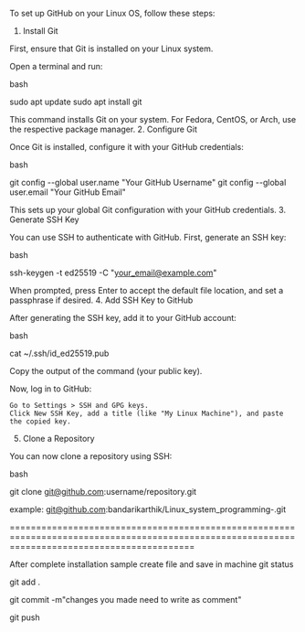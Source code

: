 To set up GitHub on your Linux OS, follow these steps:
1. Install Git

First, ensure that Git is installed on your Linux system.

Open a terminal and run:

bash

sudo apt update
sudo apt install git

This command installs Git on your system. For Fedora, CentOS, or Arch, use the respective package manager.
2. Configure Git

Once Git is installed, configure it with your GitHub credentials:

bash

git config --global user.name "Your GitHub Username"
git config --global user.email "Your GitHub Email"

This sets up your global Git configuration with your GitHub credentials.
3. Generate SSH Key

You can use SSH to authenticate with GitHub. First, generate an SSH key:

bash

ssh-keygen -t ed25519 -C "your_email@example.com"

When prompted, press Enter to accept the default file location, and set a passphrase if desired.
4. Add SSH Key to GitHub

After generating the SSH key, add it to your GitHub account:

bash

cat ~/.ssh/id_ed25519.pub

Copy the output of the command (your public key).

Now, log in to GitHub:

    Go to Settings > SSH and GPG keys.
    Click New SSH Key, add a title (like "My Linux Machine"), and paste the copied key.

5. Clone a Repository

You can now clone a repository using SSH:

bash

git clone git@github.com:username/repository.git

example: 
git@github.com:bandarikarthik/Linux_system_programming-.git

===============================================================================================================================================

After complete installation sample create file and save in machine 
git status

git add . 

git commit -m"changes you made need to write as comment"

git push










